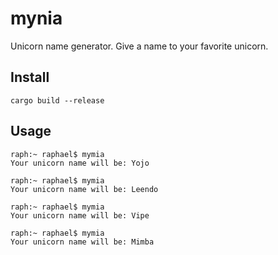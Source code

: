 # mynia
Unicorn name generator. Give a name to your favorite unicorn.

## Install
```
cargo build --release
````
## Usage
```
raph:~ raphael$ mymia
Your unicorn name will be: Yojo

raph:~ raphael$ mymia
Your unicorn name will be: Leendo

raph:~ raphael$ mymia
Your unicorn name will be: Vipe

raph:~ raphael$ mymia
Your unicorn name will be: Mimba
```
